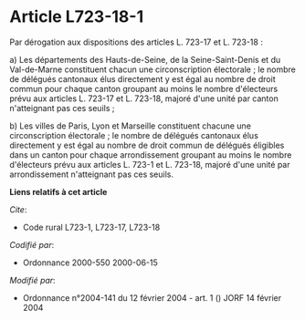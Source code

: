 # Article L723-18-1

Par dérogation aux dispositions des articles L. 723-17 et L. 723-18 :

a) Les départements des Hauts-de-Seine, de la Seine-Saint-Denis et du Val-de-Marne constituent chacun une circonscription
électorale ; le nombre de délégués cantonaux élus directement y est égal au nombre de droit commun pour chaque canton
groupant au moins le nombre d'électeurs prévu aux articles L. 723-17 et L. 723-18, majoré d'une unité par canton n'atteignant
pas ces seuils ;

b) Les villes de Paris, Lyon et Marseille constituent chacune une circonscription électorale ; le nombre de délégués
cantonaux élus directement y est égal au nombre de droit commun de délégués éligibles dans un canton pour chaque
arrondissement groupant au moins le nombre d'électeurs prévu aux articles L. 723-1 et L. 723-18, majoré d'une unité par
arrondissement n'atteignant pas ces seuils.

**Liens relatifs à cet article**

_Cite_:

  - Code rural L723-1, L723-17, L723-18

_Codifié par_:

  - Ordonnance 2000-550 2000-06-15

_Modifié par_:

  - Ordonnance n°2004-141 du 12 février 2004 - art. 1 () JORF 14 février 2004
